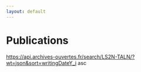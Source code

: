 ```yaml
---
layout: default
---
```


# Publications

https://api.archives-ouvertes.fr/search/LS2N-TALN/?wt=json&sort=writingDateY_i asc
